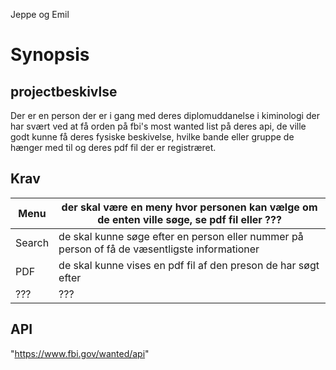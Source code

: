 Jeppe og Emil
# Synopsis
## projectbeskivlse
Der er en person der er i gang med deres diplomuddanelse i kiminologi der har svært ved at få orden på fbi's most wanted list på deres api, de ville godt kunne få deres fysiske beskivelse, hvilke bande eller gruppe de hænger med til og deres pdf fil der er registræret.

## Krav
| Menu   | der skal være en meny hvor personen kan vælge om de enten ville søge, se pdf fil eller ???    |
|--------|-----------------------------------------------------------------------------------------------|
| Search | de skal kunne søge efter en person eller nummer på person of få de væsentligste informationer |
| PDF    | de skal kunne vises en pdf fil af den preson de har søgt efter                                |
| ???    | ???                                                                                           |

## API
"https://www.fbi.gov/wanted/api"